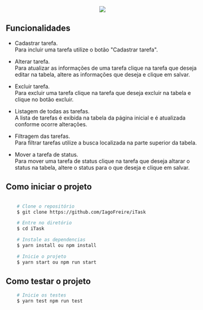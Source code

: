 <p align="center">
  <img src="https://ik.imagekit.io/zzhhu7ybcwb/print_r8CAUrsNqU.png?ik-sdk-version=javascript-1.4.3&updatedAt=1645389452058"/>
</p>

## Funcionalidades

- Cadastrar tarefa. <br />
Para incluir uma tarefa utilize o botão "Cadastrar tarefa".

- Alterar tarefa. <br />
Para atualizar as informações de uma tarefa clique na tarefa que deseja editar na tabela, altere as informações que deseja e clique em salvar.

- Excluir tarefa. <br />
Para excluir uma tarefa clique na tarefa que deseja excluir na tabela e clique no botão excluir.

- Listagem de todas as tarefas. <br />
A lista de tarefas é exibida na tabela da página inicial e é atualizada conforme ocorre alterações.

- Filtragem das tarefas. <br />
Para filtrar tarefas utilize a busca localizada na parte superior da tabela.

- Mover a tarefa de status. <br />
Para mover uma tarefa de status clique na tarefa que deseja altarar o status na tabela, altere o status para o que deseja e clique em salvar.

## Como iniciar o projeto

```bash

    # Clone o repositório
    $ git clone https://github.com/IagoFreire/iTask

    # Entre no diretório
    $ cd iTask

    # Instale as dependencias
    $ yarn install ou npm install

    # Inicie o projeto
    $ yarn start ou npm run start
```

## Como testar o projeto

```bash
    # Inicie os testes
    $ yarn test npm run test
```



